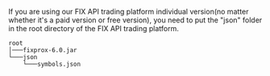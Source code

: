 If you are using our FIX API trading platform individual version(no matter whether it's a paid version or free version), you need to put the "json" folder in the root directory of the FIX API trading platform.


```
root
│───fixprox-6.0.jar
└───json
    └───symbols.json
```
